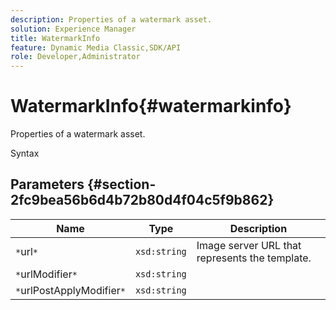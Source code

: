 ```yaml
---
description: Properties of a watermark asset.
solution: Experience Manager
title: WatermarkInfo
feature: Dynamic Media Classic,SDK/API
role: Developer,Administrator
---
```


# WatermarkInfo{#watermarkinfo}

Properties of a watermark asset.

 Syntax 

## Parameters {#section-2fc9bea56b6d4b72b80d4f04c5f9b862}

|  Name  | Type  | Description  |
|---|---|---|
|  `*`url`*`  | `xsd:string`  | Image server URL that represents the template.  |
|  `*`urlModifier`*`  | `xsd:string`  | |
|  `*`urlPostApplyModifier`*`  | `xsd:string`  | |

